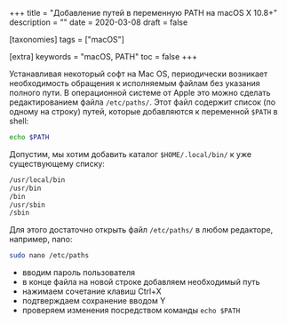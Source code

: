 +++
title = "Добавление путей в переменную PATH на macOS X 10.8+"
description = ""
date = 2020-03-08
draft = false

[taxonomies]
tags = ["macOS"]

[extra]
keywords = "macOS, PATH"
toc = false
+++

Устанавливая некоторый софт на Mac OS, периодически возникает необходимость обращения к исполняемым
файлам без указания полного пути. В операционной системе от Apple это можно сделать редактированием
файла `/etc/paths/`. Этот файл содержит список (по одному на строку) путей, которые добавляются к
переменной `$PATH` в shell:

```bash
echo $PATH
```

Допустим, мы хотим добавить каталог `$HOME/.local/bin/` к уже существующему списку:

```bash
/usr/local/bin
/usr/bin
/bin
/usr/sbin
/sbin
```

Для этого достаточно открыть файл `/etc/paths/` в любом редакторе, например, nano:

```bash
sudo nano /etc/paths
```

- вводим пароль пользователя
- в конце файла на новой строке добавляем необходимый путь
- нажимаем сочетание клавиш Ctrl+X
- подтверждаем сохранение вводом Y
- проверяем изменения посредством команды `echo $PATH`
